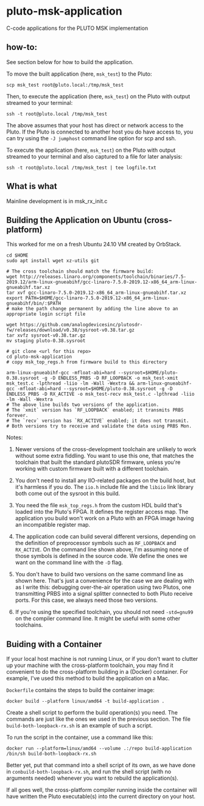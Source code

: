 # pluto-msk-application
C-code applications for the PLUTO MSK implementation 

## how-to:

See section below for how to build the application.

To move the built application (here, `msk_test`) to the Pluto:
```
scp msk_test root@pluto.local:/tmp/msk_test
```

Then, to execute the application (here, `msk_test`) on the Pluto with output streamed to your terminal:
```
ssh -t root@pluto.local /tmp/msk_test
```

The above assumes that your host has direct or network access to the Pluto. If the Pluto is connected to another host you do have access to, you can try using the `-J jumphost` command line option for scp and ssh.

To execute the application (here, `msk_test`) on the Pluto with output streamed to your terminal and also captured to a file for later analysis:
```
ssh -t root@pluto.local /tmp/msk_test | tee logfile.txt
```


## What is what

Mainline development is in msk_rx_init.c

## Building the Application on Ubuntu (cross-platform)

This worked for me on a fresh Ubuntu 24.10 VM created by OrbStack.

```
cd $HOME
sudo apt install wget xz-utils git

# The cross toolchain should match the firmware build:
wget http://releases.linaro.org/components/toolchain/binaries/7.5-2019.12/arm-linux-gnueabihf/gcc-linaro-7.5.0-2019.12-x86_64_arm-linux-gnueabihf.tar.xz
tar xvf gcc-linaro-7.5.0-2019.12-x86_64_arm-linux-gnueabihf.tar.xz
export PATH=$HOME/gcc-linaro-7.5.0-2019.12-x86_64_arm-linux-gnueabihf/bin/:$PATH
# make the path change permanent by adding the line above to an appropriate login script file

wget https://github.com/analogdevicesinc/plutosdr-fw/releases/download/v0.38/sysroot-v0.38.tar.gz
tar xvfz sysroot-v0.38.tar.gz 
mv staging pluto-0.38.sysroot

# git clone <url for this repo>
cd pluto-msk-application
# copy msk_top_regs.h from firmware build to this directory

arm-linux-gnueabihf-gcc -mfloat-abi=hard --sysroot=$HOME/pluto-0.38.sysroot -g -D ENDLESS_PRBS -D RF_LOOPBACK -o msk_test-xmit msk_test.c -lpthread -liio -lm -Wall -Wextra && arm-linux-gnueabihf-gcc -mfloat-abi=hard --sysroot=$HOME/pluto-0.38.sysroot -g -D ENDLESS_PRBS -D RX_ACTIVE -o msk_test-recv msk_test.c -lpthread -liio -lm -Wall -Wextra
# The above line builds two versions of the application.
# The `xmit` version has `RF_LOOPBACK` enabled; it transmits PRBS forever.
# The `recv` version has `RX_ACTIVE` enabled; it does not transmit.
# Both versions try to receive and validate the data using PRBS Mon.
```

Notes:

1. Newer versions of the cross-development toolchain are unlikely to work without
some extra fiddling. You want to use this one, that matches the toolchain that built
the standard plutoSDR firmware, unless you're working with custom firmware built
with a different toolchain.

2. You don't need to install any IIO-related packages on the build host, but it's
harmless if you do. The `iio.h` include file and the `libiio` link library both
come out of the sysroot in this build.

3. You need the file `msk_top_regs.h` from the custom HDL build that's loaded into
the Pluto's FPGA. It defines the register access map. The application you build
won't work on a Pluto with an FPGA image having an incompatible register map.

4. The application code can build several different versions, depending on the
definition of preprocessor symbols such as `RF_LOOPBACK` and `RX_ACTIVE`. On the
command line shown above, I'm assuming none of those symbols is defined in the
source code. We define the ones we want on the command line with the `-D` flag.

5. You don't have to build two versions on the same command line as shown here.
That's just a convenience for the case we are dealing with as I write this:
debugging over-the-air operation using two Plutos, one transmitting PRBS into a
signal splitter connected to both Pluto receive ports. For this case, we always
need those two versions.

6. If you're using the specified toolchain, you should not need `-std=gnu99` on
the compiler command line. It might be useful with some other toolchains.

## Buiding with a Container

If your local host machine is not running Linux, or if you don't want to clutter
up your machine with the cross-platform toolchain, you may find it convenient to
do the cross-platform building in a (Docker) container. For example, I've used
this method to build the application on a Mac.

`Dockerfile` contains the steps to build the container image:

```
docker build --platform linux/amd64 -t build-application .
```

Create a shell script to perform the build operation(s) you need. The commands
are just like the ones we used in the previous section. The file
`build-both-loopback-rx.sh` is an example of such a script.

To run the script in the container, use a command like this:

```
docker run --platform=linux/amd64 --volume .:/repo build-application /bin/sh build-both-loopback-rx.sh
```

Better yet, put that command into a shell script of its own, as we have done
in `conbuild-both-loopback-rx.sh`, and run the shell script (with no arguments
needed) whenever you want to rebuild the application(s).

If all goes well, the cross-platform compiler running inside the container will
have written the Pluto executable(s) into the current directory on your host.
